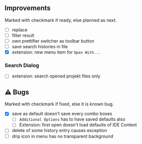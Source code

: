 <!--

Version:     v3.4.0-beta
PrevVersion: v3.3.0-beta

Help Formatting:
https://docs.github.com/en/get-started/writing-on-github/getting-started-with-writing-and-formatting-on-github/basic-writing-and-formatting-syntax, 
https://github.com/ikatyang/emoji-cheat-sheet/blob/master/README.md)

### :mag: Search Dialog
# + new feature
# + new feature
 
### :warning: Bug Fixes
#* bug

# TODO
# - Change Readme.md 
# - Change Deploy-Description.md 
# - Change file and product version in every projects for ALL CONFIGURATION!
# - Commit and push all changes
# - Run deploy script by pushing Ctrl+Shift+T in VSCode
-->

## Improvements 
Marked with checkmark if ready, else planned as next.
- [ ] replace 
- [ ] filter result
- [ ] own prettifier switcher as toolbar button
- [ ] save search histories in file
- [x] extension: new menu item for `Open With...`
<!-- #### :mag: Search Dialog -->

### Search Dialog
- [ ] extension: search opened projekt files only

## :warning: Bugs 
Marked with checkmark if fixed, else it is known bug.
- [x] save as default doesn't save every combo boxes
  - [ ] `Additional Options` has to have saved defaults also
  - [ ] Extension: first open doesn't load defaults of IDE Context
- [ ] delete of some history entry causes exception 
- [ ] drip icon in menu has no transparent background
